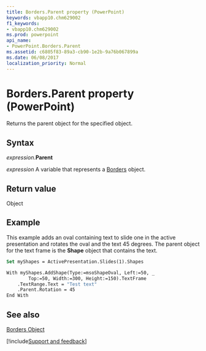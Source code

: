 ```yaml
---
title: Borders.Parent property (PowerPoint)
keywords: vbapp10.chm629002
f1_keywords:
- vbapp10.chm629002
ms.prod: powerpoint
api_name:
- PowerPoint.Borders.Parent
ms.assetid: c6805f83-89a3-cb90-1e2b-9a76b067899a
ms.date: 06/08/2017
localization_priority: Normal
---
```



# Borders.Parent property (PowerPoint)

Returns the parent object for the specified object.


## Syntax

_expression_.**Parent**

_expression_ A variable that represents a [Borders](PowerPoint.Borders.md) object.


## Return value

Object


## Example

This example adds an oval containing text to slide one in the active presentation and rotates the oval and the text 45 degrees. The parent object for the text frame is the  **Shape** object that contains the text.


```vb
Set myShapes = ActivePresentation.Slides(1).Shapes

With myShapes.AddShape(Type:=msoShapeOval, Left:=50, _
        Top:=50, Width:=300, Height:=150).TextFrame
    .TextRange.Text = "Test text"
    .Parent.Rotation = 45
End With
```


## See also


[Borders Object](PowerPoint.Borders.md)

[!include[Support and feedback](~/includes/feedback-boilerplate.md)]